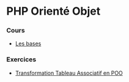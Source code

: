 # PHP Orienté Objet

### Cours

- [Les bases](Courses/Les-bases.md)


### Exercices

- [Transformation Tableau Associatif en POO](Exercises/ArrayToPOO/ArrayToPOO.md)